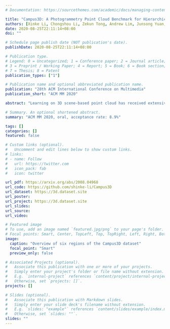 ```yaml
---
# Documentation: https://sourcethemes.com/academic/docs/managing-content/

title: "Campus3D: A Photogrammetry Point Cloud Benchmark for Hierarchical Understanding of Outdoor Scene"
authors: [Xinke Li, Chongshou Li, Zekun Tong, Andrew Lim, Junsong Yuan, Yuwei Wu, Jing Tang, Raymond Huang]
date: 2020-08-25T22:11:14+08:00
doi: ""

# Schedule page publish date (NOT publication's date).
publishDate: 2020-08-25T22:11:14+08:00

# Publication type.
# Legend: 0 = Uncategorized; 1 = Conference paper; 2 = Journal article;
# 3 = Preprint / Working Paper; 4 = Report; 5 = Book; 6 = Book section;
# 7 = Thesis; 8 = Patent
publication_types: ["1"]

# Publication name and optional abbreviated publication name.
publication: "28th ACM International Conference on Multimedia"
publication_short: "ACM MM 2020"

abstract: "Learning on 3D scene-based point cloud has received extensive attention as its promising application in many fields, and well-annotated and multisource datasets can catalyze the development of those data-driven approaches. To facilitate the research of this area, we present a richly-annotated 3D point cloud dataset for multiple outdoor scene understanding tasks and also an effective learning framework for its hierarchical segmentation task. The dataset was generated via the photogrammetric processing on unmanned aerial vehicle (UAV) images of the National University of Singapore (NUS) campus, and has been point-wisely annotated with both hierarchical and instance-based labels. Based on it, we formulate a hierarchical learning problem for 3D point cloud segmentation and propose a measurement evaluating consistency across various hierarchies. To solve this problem, a two-stage method including multi-task (MT) learning and hierarchical ensemble (HE) with consistency consideration is proposed. Experimental results demonstrate the superiority of the proposed method and potential advantages of our hierarchical annotations. In addition, we benchmark results of semantic and instance segmentation, which is accessible online at https://3d.dataset.site with the dataset and all source codes."

# Summary. An optional shortened abstract.
summary: "ACM MM 2020, oral, acceptance rate: 8.9%"

tags: []
categories: []
featured: false

# Custom links (optional).
#   Uncomment and edit lines below to show custom links.
# links:
# - name: Follow
#   url: https://twitter.com
#   icon_pack: fab
#   icon: twitter

url_pdf: https://arxiv.org/abs/2008.04968
url_code: https://github.com/shinke-li/Campus3D
url_dataset: https://3d.dataset.site
url_poster:
url_project: https://3d.dataset.site
url_slides:
url_source:
url_video:

# Featured image
# To use, add an image named `featured.jpg/png` to your page's folder. 
# Focal points: Smart, Center, TopLeft, Top, TopRight, Left, Right, BottomLeft, Bottom, BottomRight.
image:
  caption: "Overview of six regions of the Campus3D dataset"
  focal_point: "Smart"
  preview_only: false

# Associated Projects (optional).
#   Associate this publication with one or more of your projects.
#   Simply enter your project's folder or file name without extension.
#   E.g. `internal-project` references `content/project/internal-project/index.md`.
#   Otherwise, set `projects: []`.
projects: []

# Slides (optional).
#   Associate this publication with Markdown slides.
#   Simply enter your slide deck's filename without extension.
#   E.g. `slides: "example"` references `content/slides/example/index.md`.
#   Otherwise, set `slides: ""`.
slides: ""
---
```


